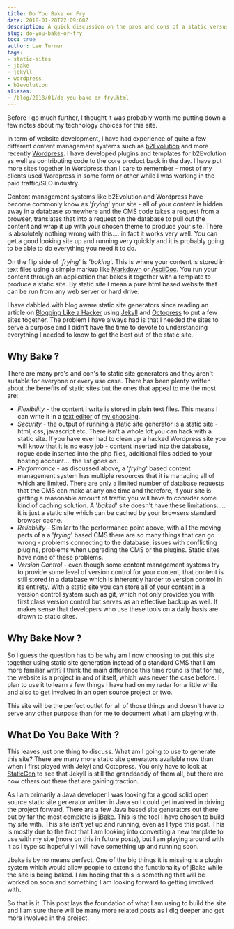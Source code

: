 ```yaml
---
title: Do You Bake or Fry
date: 2018-01-20T22:09:08Z
description: A quick discussion on the pros and cons of a static versus dynamic website.  I also give a little bit of an insight as to why I am using a static site and what I am using to bake it with.
slug: do-you-bake-or-fry
toc: true
author: Lee Turner 
tags:
- static-sites
- jbake
- jekyll
- wordpress
- b2evolution   
aliases:
- /blog/2018/01/do-you-bake-or-fry.html
---
```

Before I go much further, I thought it was probably worth me putting down a few notes about my technology choices for this site.  

In term of website development, I have had experience of quite a few different content management systems such as [b2Evolution](http://b2evolution.net) and more recently [Wordpress](http://wordpress.org).  I have developed plugins and templates for b2Evolution as well as contributing code to the core product back in the day.  I have put more sites together in Wordpress than I care to remember - most of my clients used Wordpress in some form or other while I was working in the paid traffic/SEO industry.

Content management systems like b2Evolution and Wordpress have become commonly know as '_frying_' your site - all of your content is hidden away in a database somewhere and the CMS code takes a request from a browser, translates that into a request on the database to pull out the content and wrap it up with your chosen theme to produce your site.  There is absolutely nothing wrong with this.... in fact it works very well.  You can get a good looking site up and running very quickly and it is probably going to be able to do everything you need it to do.

On the flip side of '_frying_' is '_baking_'.  This is where your content is stored in text files using a simple markup like [Markdown](https://daringfireball.net/projects/markdown/) or [AsciiDoc](http://asciidoctor.org).  You run your content through an application that bakes it together with a template to produce a static site.  By static site I mean a pure html based website that can be run from any web server or hard drive.

I have dabbled with blog aware static site generators since reading an article on [Blogging Like a Hacker](http://tom.preston-werner.com/2008/11/17/blogging-like-a-hacker.html) using [Jekyll](https://jekyllrb.com) and [Octopress](https://octopress.org) to put a few sites together.  The problem I have always had is that I needed the sites to serve a purpose and I didn't have the time to devote to understanding everything I needed to know to get the best out of the static site.

## Why Bake ?

There are many pro's and con's to static site generators and they aren't suitable for everyone or every use case.  There has been plenty written about the benefits of static sites but the ones that appeal to me the most are:

* *Flexibility* - the content I write is stored in plain text files.  This means I can write it in a [text editor](http://www.vim.org) of [my choosing](http://sublimetext.com).
* *Security* - the output of running a static site generator is a static site - html, css, javascript etc.  There isn't a whole lot you can hack with a static site.  If you have ever had to clean up a hacked Wordpress site you will know that it is no easy job - content inserted into the database, rogue code inserted into the php files, additional files added to your hosting account.... the list goes on.
* *Performance* - as discussed above, a '_frying_' based content management system has multiple resources that it is managing all of which are limited.  There are only a limited number of database requests that the CMS can make at any one time and therefore, if your site is getting a reasonable amount of traffic you will have to consider some kind of caching solution.  A '_baked_' site doesn't have these limitations..... it is just a static site which can be cached by your browsers standard browser cache.
* *Reliability* - Similar to the performance point above, with all the moving parts of a a '_frying_' based CMS there are so many things that can go wrong - problems connecting to the database, issues with conflicting plugins, problems when upgrading the CMS or the plugins.  Static sites have none of these problems.
* *Version Control* - even though some content management systems try to provide some level of version control for your content, that content is still stored in a database which is inherently harder to version control in its entirety.  With a static site you can store all of your content in a version control system such as git, which not only provides you with first class version control but serves as an effective backup as well.  It makes sense that developers who use these tools on a daily basis are drawn to static sites.

## Why Bake Now ?

So I guess the question has to be why am I now choosing to put this site together using static site generation instead of a standard CMS that I am more familiar with?  I think the main difference this time round is that for me, the website is a project in and of itself, which was never the case before.  I plan to use it to learn a few things I have had on my radar for a little while and also to get involved in an open source project or two.

This site will be the perfect outlet for all of those things and doesn't have to serve any other purpose than for me to document what I am playing with.

## What Do You Bake With ?

This leaves just one thing to discuss.  What am I going to use to generate this site?  There are many more static site generators available now than when I first played with Jekyl and Octopress.  You only have to look at [StaticGen](https://www.staticgen.com) to see that Jekyll is still the granddaddy of them all, but there are now others out there that are gaining traction.

As I am primarily a Java developer I was looking for a good solid open source static site generator written in Java so I could get involved in driving the project forward.  There are a few Java based site generators out there but by far the most complete is [jBake](http://www.jbake.org).  This is the tool I have chosen to build my site with.  This site isn't yet up and running, even as I type this post.  This is mostly due to the fact that I am looking into converting a new template to use with my site (more on this in future posts), but I am playing around with it as I type so hopefully I will have something up and running soon.

Jbake is by no means perfect.  One of the big things it is missing is a plugin system which would allow people to extend the functionality of jBake while the site is being baked.  I am hoping that this is something that will be worked on soon and something I am looking forward to getting involved with.

So that is it.  This post lays the foundation of what I am using to build the site and I am sure there will be many more related posts as I dig deeper and get more involved in the project.                
